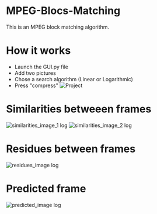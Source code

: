 # MPEG-Blocs-Matching
This is an MPEG block matching algorithm.

# How it works
- Launch the GUI.py file 
- Add two pictures
- Chose a search algorithm (Linear or Logarithmic)
- Press "compress"
![Project](https://user-images.githubusercontent.com/68500496/217188738-34bb7cc1-00cb-4eab-b22e-f7fb2cee16c6.JPG)


# Similarities betweeen frames
![similarities_image_1 log](https://user-images.githubusercontent.com/68500496/217188542-cf280920-9d1c-4077-8eec-23aabe01fdb2.jpg)
![similarities_image_2 log](https://user-images.githubusercontent.com/68500496/217188556-7594e479-ef0c-46e8-8ee7-17dcd2fc87b7.jpg)

# Residues between frames
![residues_image log](https://user-images.githubusercontent.com/68500496/217188585-4311c536-0083-400f-85f8-adb89851eba1.jpg)

# Predicted frame
![predicted_image log](https://user-images.githubusercontent.com/68500496/217188573-7719d629-1216-4f3b-8c75-bf58f5b5d731.jpg)
